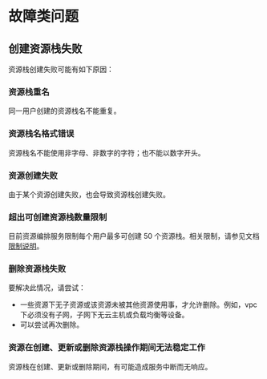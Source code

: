 # 故障类问题

## 创建资源栈失败

资源栈创建失败可能有如下原因：

### **资源栈重名**
同一用户创建的资源栈名不能重复。

### **资源栈名格式错误**
资源栈名不能使用非字母、非数字的字符；也不能以数字开头。

### **资源创建失败**
由于某个资源创建失败，也会导致资源栈创建失败。

### **超出可创建资源栈数量限制**
目前资源编排服务限制每个用户最多可创建 50 个资源栈。相关限制，请参见文档 [限制说明](../Introduction/Restrictions.md)。


### **删除资源栈失败**
要解决此情况，请尝试：

* 一些资源下无子资源或该资源未被其他资源使用事，才允许删除。例如，vpc下必须没有子网，子网下无云主机或负载均衡等设备。
* 可以尝试再次删除。


### **资源在创建、更新或删除资源栈操作期间无法稳定工作**
资源栈在创建、更新或删除期间，有可能造成服务中断而无响应。


